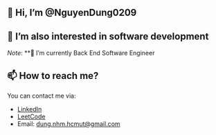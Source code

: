 ## 👋 Hi, I’m @NguyenDung0209

## 👀 I’m also interested in software development
_Note_: **🌱 I’m currently Back End Software Engineer

## 📫 How to reach me?
You can contact me via:
* [LinkedIn](https://www.linkedin.com/in/dungnguyen0209/)
* [LeetCode](https://leetcode.com/u/DungNguyen0209/)
* Email: dung.nhm.hcmut@gmail.com

